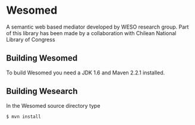 # Wesomed

A semantic web based mediator developed by WESO research group. Part of this library has been made by a collaboration with Chilean National Library of Congress

## Building Wesomed

To build Wesomed you need a JDK 1.6 and Maven 2.2.1 installed. 

## Building Wesearch

In the Wesomed source directory type

    $ mvn install



